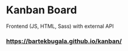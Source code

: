 # Kanban Board
Frontend (JS, HTML, Sass)
with external API 

### https://bartekbugala.github.io/kanban/
